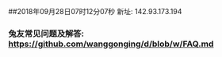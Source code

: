 ##2018年09月28日07时12分07秒 新址: 142.93.173.194
### 兔友常见问题及解答: https://github.com/wanggonging/d/blob/w/FAQ.md
